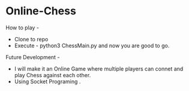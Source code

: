 # Online-Chess

How to play - 
* Clone to repo
* Execute  - python3 ChessMain.py
and now you are good to go. 


Future Development -
* I will make it an Online Game where multiple players can connet and play Chess against each other.
* Using Socket Programing .
